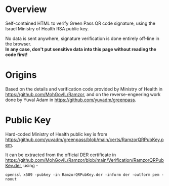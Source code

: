 # Overview

Self-contained HTML to verify Green Pass QR code signature, using
the Israel Ministry of Health RSA public key.

No data is sent anywhere, signature verification is done entirely off-line 
in the browser.  
**In any case, don't put sensitive data into this page without reading the code first!**

# Origins

Based on the details and verification code provided by Ministry of Health in
https://github.com/MohGovIL/Ramzor, and on the reverse-engeering work done by 
Yuval Adam in https://github.com/yuvadm/greenpass.

# Public Key

Hard-coded Ministry of Health public key is from
https://github.com/yuvadm/greenpass/blob/main/certs/RamzorQRPubKey.pem.

It can be extracted from the official DER certificate in
https://github.com/MohGovIL/Ramzor/blob/main/Verification/RamzorQRPubKey.der, using -

```
openssl x509 -pubkey -in RamzorQRPubKey.der -inform der -outform pem -noout
```
